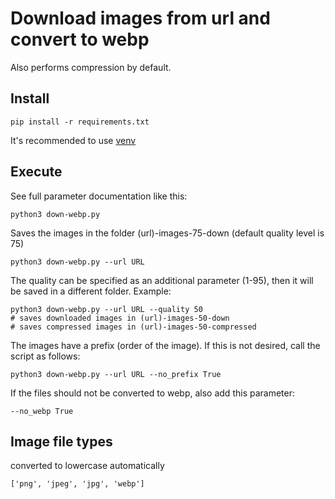 # Download images from url and convert to webp
Also performs compression by default.

## Install
	pip install -r requirements.txt

It's recommended to use [venv](https://docs.python.org/3/library/venv.html)

## Execute
See full parameter documentation like this:

	python3 down-webp.py

Saves the images in the folder (url)-images-75-down (default quality level is 75)

	python3 down-webp.py --url URL

The quality can be specified as an additional parameter (1-95), then it will be saved in a different folder. Example:

	python3 down-webp.py --url URL --quality 50
	# saves downloaded images in (url)-images-50-down
	# saves compressed images in (url)-images-50-compressed

The images have a prefix (order of the image). If this is not desired, call the script as follows:

	python3 down-webp.py --url URL --no_prefix True

If the files should not be converted to webp, also add this parameter:

	--no_webp True

## Image file types
converted to lowercase automatically

	['png', 'jpeg', 'jpg', 'webp']
